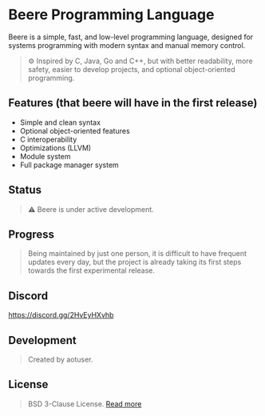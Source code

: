 # Beere Programming Language

Beere is a simple, fast, and low-level programming language, designed for systems programming with modern syntax and manual memory control.

> ⚙️ Inspired by C, Java, Go and C++, but with better readability, more safety, easier to develop projects, and optional object-oriented programming.

## Features (that beere will have in the **first** release)

- Simple and clean syntax
- Optional object-oriented features
- C interoperability
- Optimizations (LLVM)
- Module system
- Full package manager system

## Status
> ⚠️ Beere is under active development.

## Progress
> Being maintained by just one person, it is difficult to have frequent updates every day, but the project is already taking its first steps towards the first experimental release.

## Discord
https://discord.gg/2HvEyHXvhb

## Development
> Created by aotuser.

## License
> BSD 3-Clause License. [Read more](https://github.com/beere-lang/beere?tab=BSD-3-Clause-1-ov-file)
